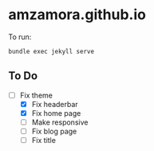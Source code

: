 # amzamora.github.io

To run:
```
bundle exec jekyll serve
```

## To Do
- [ ] Fix theme
   - [x] Fix headerbar
   - [x] Fix home page
   - [ ] Make responsive
   - [ ] Fix blog page
   - [ ] Fix title
